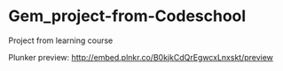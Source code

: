 # Gem_project-from-Codeschool
Project from learning course 

Plunker preview: http://embed.plnkr.co/B0kjkCdQrEgwcxLnxskt/preview

